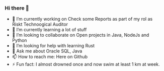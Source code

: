 ### Hi there 👋

<!--
**je-audit/je-audit** is a ✨ _special_ ✨ repository because its `README.md` (this file) appears on your GitHub profile.

Here are some ideas to get you started:

- 🔭 I’m currently working on Check some Reports as part of my rol as Riskt Technological Auditor
- 🌱 I’m currently learning a lot of stuff 
- 👯 I’m looking to collaborate on Open projects in Java, NodeJs and Python
- 🤔 I’m looking for help with learning Rust
- 💬 Ask me about Oracle SQL, Java 
- 📫 How to reach me: Here on Github
- ⚡ Fun fact: I almost drowned once and now swim at least 1 km at week.
-->

- 🔭 I’m currently working on Check some Reports as part of my rol as Riskt Technoogical Auditor
- 🌱 I’m currently learning a lot of stuff 
- 👯 I’m looking to collaborate on Open projects in Java, NodeJs and Python
- 🤔 I’m looking for help with learning Rust
- 💬 Ask me about Oracle SQL, Java 
- 📫 How to reach me: Here on Github
- ⚡ Fun fact: I almost drowned once and now swim at least 1 km at week.
